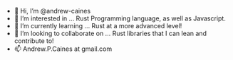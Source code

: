 - 👋 Hi, I’m @andrew-caines
- 👀 I’m interested in ... Rust Programming language, as well as Javascript. 
- 🌱 I’m currently learning ... Rust at a more advanced level!
- 💞️ I’m looking to collaborate on ... Rust libraries that I can lean and contribute to!
- 📫 Andrew.P.Caines at gmail.com

<!---
andrew-caines/andrew-caines is a ✨ special ✨ repository because its `README.md` (this file) appears on your GitHub profile.
You can click the Preview link to take a look at your changes.
--->
